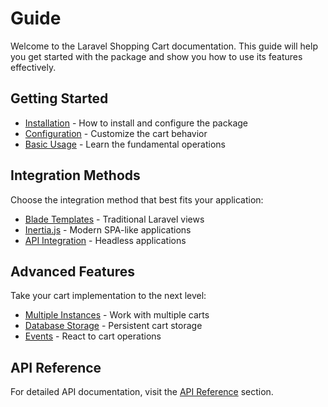 # Guide

Welcome to the Laravel Shopping Cart documentation. This guide will help you get started with the package and show you how to use its features effectively.

## Getting Started

- [Installation](/guide/installation) - How to install and configure the package
- [Configuration](/guide/configuration) - Customize the cart behavior
- [Basic Usage](/guide/basic-usage) - Learn the fundamental operations

## Integration Methods

Choose the integration method that best fits your application:

- [Blade Templates](/guide/blade-templates) - Traditional Laravel views
- [Inertia.js](/guide/inertia) - Modern SPA-like applications
- [API Integration](/guide/api-integration) - Headless applications

## Advanced Features

Take your cart implementation to the next level:

- [Multiple Instances](/guide/multiple-instances) - Work with multiple carts
- [Database Storage](/guide/database-storage) - Persistent cart storage
- [Events](/guide/events) - React to cart operations

## API Reference

For detailed API documentation, visit the [API Reference](/api/) section. 